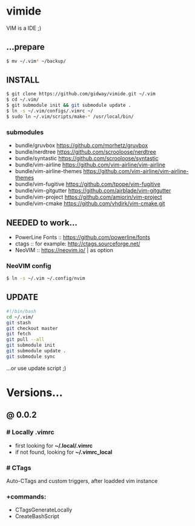 # vimide
VIM is a IDE ;)

## ...prepare
```bash
$ mv ~/.vim* ~/backup/
```
## INSTALL
```bash
$ git clone https://github.com/gidway/vimide.git ~/.vim
$ cd ~/.vim/
$ git submodule init && git submodule update .
$ ln -s ~/.vim/configs/.vimrc ~/
$ sudo ln ~/.vim/scripts/make-* /usr/local/bin/
```
### submodules
* bundle/gruvbox https://github.com/morhetz/gruvbox
* bundle/nerdtree https://github.com/scrooloose/nerdtree
* bundle/syntastic https://github.com/scrooloose/syntastic
* bundle/vim-airline https://github.com/vim-airline/vim-airline
* bundle/vim-airline-themes https://github.com/vim-airline/vim-airline-themes
* bundle/vim-fugitive https://github.com/tpope/vim-fugitive
* bundle/vim-gitgutter https://github.com/airblade/vim-gitgutter
* bundle/vim-project https://github.com/amiorin/vim-project
* bundle/vim-cmake https://github.com/vhdirk/vim-cmake.git

## NEEDED to work...

* PowerLine Fonts :: https://github.com/powerline/fonts
* ctags :: for example: http://ctags.sourceforge.net/
* NeoVIM :: https://neovim.io/ | as option

### NeoVIM config
```bash
$ ln -s ~/.vim ~/.config/nvim
```

## UPDATE
```bash
#!/bin/bash
cd ~/.vim/
git stash
git checkout master
git fetch
git pull --all
git submodule init
git submodule update .
git submodule sync
```
...or use update script ;)

# Versions...

## @ 0.0.2
### # Locally .vimrc
* first looking for **~/.local/.vimrc**
* if not found, looking for **~/.vimrc_local**

### # CTags
Auto-CTags and custom triggers, after loadded vim instance
### +commands:
* CTagsGenerateLocally
* CreateBashScript
